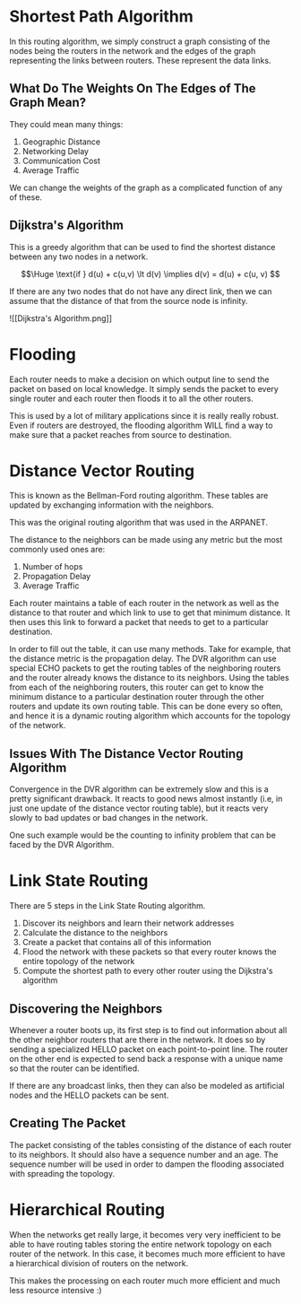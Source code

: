 # Shortest Path Algorithm

In this routing algorithm, we simply construct a graph consisting of the nodes being the routers in the network and the edges of the graph representing the links between routers. These represent the data links.

## What Do The Weights On The Edges of The Graph Mean?

They could mean many things:

1. Geographic Distance
2. Networking Delay
3. Communication Cost
4. Average Traffic

We can change the weights of the graph as a complicated function of any of these. 

## Dijkstra's Algorithm

This is a greedy algorithm that can be used to find the shortest distance between any two nodes in a network.

$$\Huge \text{if } d(u) + c(u,v) \lt d(v) \implies d(v) = d(u) + c(u, v) $$

If there are any two nodes that do not have any direct link, then we can assume that the distance of that from the source node is infinity.

![[Dijkstra's Algorithm.png]]

# Flooding

Each router needs to make a decision on which output line to send the packet on based on local knowledge. It simply sends the packet to every single router and each router then floods it to all the other routers. 

This is used by a lot of military applications since it is really really robust. Even if routers are destroyed, the flooding algorithm WILL find a way to make sure that a packet reaches from source to destination.

# Distance Vector Routing

This is known as the Bellman-Ford routing algorithm. These tables are updated by exchanging information with the neighbors. 

This was the original routing algorithm that was used in the ARPANET.

The distance to the neighbors can be made using any metric but the most commonly used ones are:

1. Number of hops
2. Propagation Delay
3. Average Traffic

Each router maintains a table of each router in the network as well as the distance to that router and which link to use to get that minimum distance. It then uses this link to forward a packet that needs to get to a particular destination.

In order to fill out the table, it can use many methods. Take for example, that the distance metric is the propagation delay. The DVR algorithm can use special ECHO packets to get the routing tables of the neighboring routers and the router already knows the distance to its neighbors. Using the tables from each of the neighboring routers, this router can get to know the minimum distance to a particular destination router through the other routers and update its own routing table. This can be done every so often, and hence it is a dynamic routing algorithm which accounts for the topology of the network.

## Issues With The Distance Vector Routing Algorithm

Convergence in the DVR algorithm can be extremely slow and this is a pretty significant drawback. It reacts to good news almost instantly (i.e, in just one update of the distance vector routing table), but it reacts very slowly to bad updates or bad changes in the network. 

One such example would be the counting to infinity problem that can be faced by the DVR Algorithm.

# Link State Routing

There are 5 steps in the Link State Routing algorithm.

1. Discover its neighbors and learn their network addresses
2. Calculate the distance to the neighbors
3. Create a packet that contains all of this information 
4. Flood the network with these packets so that every router knows the entire topology of the network
5. Compute the shortest path to every other router using the Dijkstra's algorithm

## Discovering the Neighbors

Whenever a router boots up, its first step is to find out information about all the other neighbor routers that are there in the network. It does so by sending a specialized HELLO packet on each point-to-point line. The router on the other end is expected to send back a response with a unique name so that the router can be identified.

If there are any broadcast links, then they can also be modeled as artificial nodes and the HELLO packets can be sent.

## Creating The Packet

The packet consisting of the tables consisting of the distance of each router to its neighbors. It should also have a sequence number and an age. The sequence number will be used in order to dampen the flooding associated with spreading the topology.

# Hierarchical Routing

When the networks get really large, it becomes very very inefficient to be able to have routing tables storing the entire network topology on each router of the network. In this case, it becomes much more efficient to have a hierarchical division of routers on the network.

This makes the processing on each router much more efficient and much less resource intensive :)